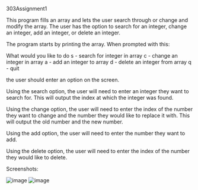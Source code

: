 303Assignment1

This program fills an array and lets the user search through or change and modify the array. 
The user has the option to search for an integer, change an integer, add an integer, or delete an integer.

The program starts by printing the array.
When prompted with this:

What would you like to do
s - search for integer in array
c - change an integer in array
a - add an integer to array
d - delete an integer from array
q - quit

the user should enter an option on the screen.

Using the search option, the user will need to enter an integer they want to search for.
This will output the index at which the integer was found.

Using the change option, the user will need to enter the index of the number they want to change and the number they would like to replace it with.
This will output the old number and the new number.

Using the add option, the user will need to enter the number they want to add.

Using the delete option, the user will need to enter the index of the number they would like to delete.

Screenshots:

![image](https://user-images.githubusercontent.com/91101715/192079977-bdc071e6-d0d8-470b-bc07-8b75919334e1.png)
![image](https://user-images.githubusercontent.com/91101715/192080015-f1935e1e-b4f9-4291-a332-3f2ac83b611f.png)
